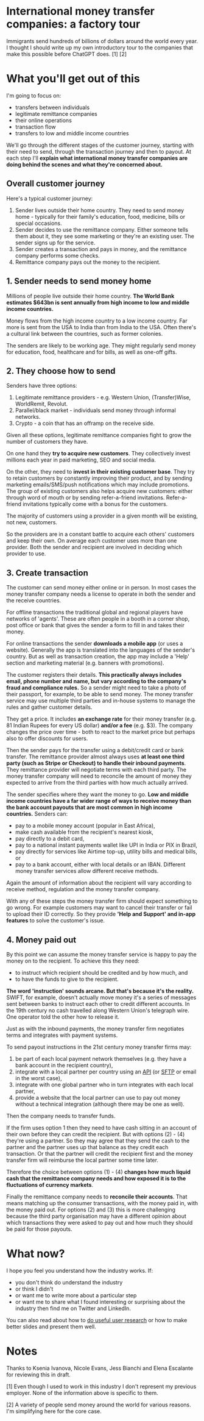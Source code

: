 # International money transfer companies: a factory tour

Immigrants send hundreds of billions of dollars around the world every year. I thought I should write up my own introductory tour to the companies that make this possible before ChatGPT does. [1] [2]

# What you'll get out of this
I'm going to focus on:
- transfers between individuals
- legitimate remittance companies
- their online operations
- transaction flow
- transfers to low and middle income countries

We'll go through the different stages of the customer journey, starting with their need to send, through the transaction journey and then to payout. At each step I'll **explain what international money transfer companies are doing behind the scenes and what they're concerned about.**

## Overall customer journey
Here's a typical customer journey:
1. Sender lives outside their home country. They need to send money home - typically for their family's education, food, medicine, bills or special occasions.
2. Sender decides to use the remittance company. Either someone tells them about it, they see some marketing or they're an existing user. The sender signs up for the service.
3. Sender creates a transaction and pays in money, and the remittance company performs some checks.
4. Remittance company pays out the money to the recipient.

## 1. Sender needs to send money home
 Millions of people live outside their home country. **The World Bank estimates $643bn is sent annually from high income to low and middle income countries.**
 
 Money flows from the high income country to a low income country. Far more is sent from the USA to India than from India to the USA. Often there's a cultural link between the countries, such as former colonies.
 
 The senders are likely to be working age. They might regularly send money for education, food, healthcare and for bills, as well as one-off gifts.

## 2. They choose how to send
Senders have three options:
1. Legitimate remittance providers - e.g. Western Union, (Transfer)Wise,  WorldRemit, Revolut.
2. Parallel/black market - individuals send money through informal networks.
3. Crypto - a coin that has an offramp on the receive side.

Given all these options, legitimate remittance companies fight to grow the number of customers they have. 

On one hand they **try to acquire new customers**. They collectively invest millions each year in paid marketing, SEO and social media.

On the other, they need to **invest in their existing customer base**. They try to retain customers by constantly improving their product, and by sending marketing emails/SMS/push notifications which may include promotions. The group of existing customers also helps acquire new customers: either through word of mouth or by sending refer-a-friend invitations. Refer-a-friend invitations typically come with a bonus for the customers. 

The majority of customers using a provider in a given month will be existing, not new, customers.

So the providers are in a constant battle to acquire each others' customers and keep their own. On average each customer uses more than one provider. Both the sender and recipient are involved in deciding which provider to use.

## 3. Create transaction
The customer can send money either online or in person. In most cases the money transfer company needs a license to operate in both the sender and the receive countries.

For offline transactions the traditional global and regional players have networks of 'agents'. These are often people in a booth in a corner shop, post office or bank that gives the sender a form to fill in and takes their money.

For online transactions the sender **downloads a mobile app** (or uses a website). Generally the app is translated into the languages of the sender's country. But as well as transaction creation, the app may include a 'Help' section and marketing material (e.g. banners with promotions).

The customer registers their details. **This practically always includes email, phone number and name, but vary according to the company's fraud and compliance rules.** So a sender might need to take a photo of their passport, for example, to be able to send money. The money transfer service may use multiple third parties and in-house systems to manage the rules and gather customer details.

They get a price. It includes **an exchange rate** for their money transfer (e.g. 81 Indian Rupees for every US dollar) **and/or a fee** (e.g. $3). The company changes the price over time - both to react to the market price but perhaps also to offer discounts for users.

Then the sender pays for the transfer using a debit/credit card or bank transfer. The remittance provider almost always uses **at least one third party (such as Stripe or Checkout) to handle their inbound payments**. They remittance provider will negotiate terms with each third party. The money transfer company will need to reconcile the amount of money they expected to arrive from the third parties with how much actually arrived.

The sender specifies where they want the money to go. **Low and middle income countries have a far wider range of ways to receive money than the bank account payouts that are most common in high income countries.** Senders can:
- pay to a mobile money account (popular in East Africa),
- make cash available from the recipient's nearest kiosk,
- pay directly to a debit card,
- pay to a national instant payments wallet like UPI in India or PIX in Brazil,
- pay directly for services like Airtime top-up, utility bills and medical bills,  or
- pay to a bank account, either with local details or an IBAN.
Different money transfer services allow different receive methods.

Again the amount of information about the recipient will vary according to receive method, regulation and the money transfer company.

With any of these steps the money transfer firm should expect something to go wrong. For example customers may want to cancel their transfer or fail to upload their ID correctly. So they provide **'Help and Support' and in-app features** to solve the customer's issue.


## 4. Money paid out

By this point we can assume the money transfer service is happy to pay the money on to the recipient. To achieve this they need:
- to instruct which recipient should be credited and by how much, and
- to have the funds to give to the recipient.

**The word 'instruction' sounds arcane. But that's because it's the reality.** SWIFT, for example, doesn't actually move money it's a series of messages sent between banks to instruct each other to credit different accounts. In the 19th century no cash travelled along Western Union's telegraph wire. One operator told the other how to release it. 

Just as with the inbound payments, the money transfer firm negotiates terms and integrates with payment systems.

To send payout instructions in the 21st century money transfer firms may:
1. be part of each local payment network themselves (e.g. they have a bank account in the recipient country),
2. integrate with a local partner per country using an [API](https://en.wikipedia.org/wiki/API) (or [SFTP](https://en.wikipedia.org/wiki/SSH_File_Transfer_Protocol) or email in the worst case),
3. integrate with one global partner who in turn integrates with each local partner,
4. provide a website that the local partner can use to pay out money without a technical integration (although there may be one as well).

Then the company needs to transfer funds.

If the firm uses option 1 then they need to have cash sitting in an account of their own before they can credit the recipient. But with options (2) - (4) they're using a partner. So they may agree that they send the cash to the partner and the partner uses up that balance as they credit each transaction. Or that the partner will credit the recipient first and the money transfer firm will reimburse the local partner some time later.

Therefore the choice between options (1) - (4) **changes how much liquid cash that the remittance company needs and how exposed it is to the fluctuations of currency markets**.

Finally the remittance company needs to **reconcile their accounts**. That means matching up the consumer transactions, with the money paid in, with the money paid out. For options (2) and (3) this is more challenging because the third party organisation may have a different opinion about which transactions they were asked to pay out and how much they should be paid for those payouts.

# What now?
I hope you feel you understand how the industry works. If:
- you don't think do understand the industry 
- or think I didn't
- or want me to write more about a particular step
- or want me to share what I found interesting or surprising about the industry
then find me on Twitter and LinkedIn.

You can also read about how to [do useful user research](/useful-user-research) or how to make better slides and present them well.

# Notes
Thanks to Ksenia Ivanova, Nicole Evans, Jess Bianchi and Elena Escalante for reviewing this in draft.

[1] Even though I used to work in this industry I don't represent my previous employer. None of the information above is specific to them.

[2] A variety of people send money around the world for various reasons. I'm simplifying here for the core case.
